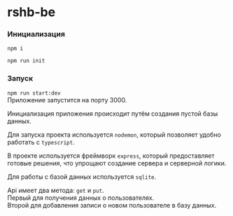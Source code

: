 # rshb-be

### Инициализация
```npm i```

```npm run init```

### Запуск
```npm run start:dev```\
Приложение запустится на порту 3000.

Инициализация приложения происходит путём создания пустой базы данных.

Для запуска проекта используется `nodemon`, который позволяет удобно работать с `typescript`.

В проекте используется фреймворк `express`, который предоставляет готовые решения, что упрощают создание сервера и серверной логики.

Для работы с базой данных используется `sqlite`.

Api имеет два метода: `get` и `put`.\
Первый для получения данных о пользователях.\
Второй для добавления записи о новом пользователе в базу данных.

